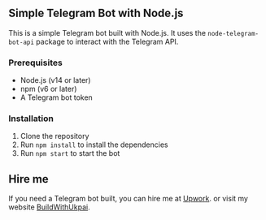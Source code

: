 ## Simple Telegram Bot with Node.js

This is a simple Telegram bot built with Node.js. It uses the `node-telegram-bot-api` package to interact with the Telegram API.

### Prerequisites

- Node.js (v14 or later)
- npm (v6 or later)
- A Telegram bot token

### Installation

1. Clone the repository
2. Run `npm install` to install the dependencies
3. Run `npm start` to start the bot

## Hire me

If you need a Telegram bot built, you can hire me at [Upwork](https://www.upwork.com/freelancers/~01be5d3d8be0c5c214). or visit my website [BuildWithUkpai](https://dub.sh/aimes).

